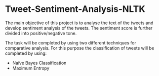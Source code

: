 # Tweet-Sentiment-Analysis-NLTK

The main objective of this project is to analyse the text of the tweets and develop sentiment
analysis of the tweets. The sentiment score is further divided into positive/negative tone. 

The task will be completed by using two different techniques for comparative analysis. For this
purpose the classification of tweets will be completed by using:
 - Naïve Bayes Classification
 - Maximum Entropy
